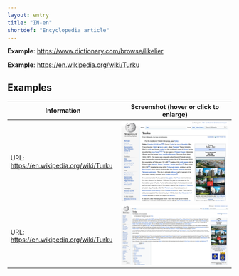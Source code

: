 ```yaml
---
layout: entry
title: "IN-en"
shortdef: "Encyclopedia article"
---
```


**Example**: <https://www.dictionary.com/browse/likelier>

**Example**: <https://en.wikipedia.org/wiki/Turku>

<!-- details -->

## Examples

<table class="website-examples">
  <thead>
    <tr>
      <th class="website-examples-col-1">Information</th>
      <th class="website-examples-col-2">Screenshot (hover or click to enlarge)</th>
    </tr>
  </thead>
  <tbody>
    <tr>
      <td>URL: <a href="https://en.wikipedia.org/wiki/Turku">https://en.wikipedia.org/wiki/Turku</a></td>
      <td><a href="../static/screenshots/en.wikipedia.org_wiki_Turku--2048x1536.png"><img class="thumbnail" src="../static/screenshots/en.wikipedia.org_wiki_Turku--2048x1536.png"></a></td>
    </tr>
    <tr>
      <td>URL: <a href="https://en.wikipedia.org/wiki/Turku">https://en.wikipedia.org/wiki/Turku</a></td>
      <td><img class="thumbnail" src="../static/screenshots/en.wikipedia.org_wiki_Turku--1920x1080.png"></td>
    </tr>
  </tbody>
</table>
